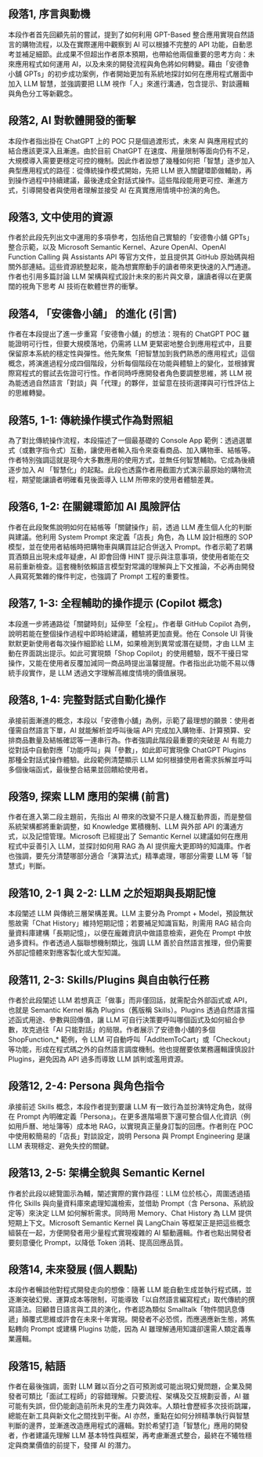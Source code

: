 ## 段落1, 序言與動機  
本段作者首先回顧先前的嘗試，提到了如何利用 GPT-Based 整合應用實現自然語言的購物流程，以及在實際運用中觀察到 AI 可以根據不完整的 API 功能，自動思考並補足細節。此成果不但超出作者原本預期，也帶給他兩個重要的思考方向：未來應用程式如何運用 AI，以及未來的開發流程與角色將如何轉變。藉由「安德魯小舖 GPTs」的初步成功案例，作者開始更加有系統地探討如何在應用程式層面中加入 LLM 智慧，並強調要把 LLM 視作「人」來進行溝通，包含提示、對談邏輯與角色分工等新觀念。  

## 段落2, AI 對軟體開發的衝擊  
本段作者指出掛在 ChatGPT 上的 POC 只是個過渡形式，未來 AI 與應用程式的結合應該更深入且漸進。由於目前 ChatGPT 在速度、用量限制等面向仍有不足，大規模導入需要更穩定可控的機制。因此作者設想了幾種如何把「智慧」逐步加入典型應用程式的路徑：從傳統操作模式開始，先把 LLM 嵌入關鍵環節做輔助，再到操作過程中持續建議，最後達成全對話式操作。這些階段能用更可控、漸進方式，引導開發者與使用者理解並接受 AI 在真實應用情境中扮演的角色。  

## 段落3, 文中使用的資源  
作者於此段先列出文中運用的多項參考，包括他自己實驗的「安德魯小舖 GPTs」整合示範，以及 Microsoft Semantic Kernel、Azure OpenAI、OpenAI Function Calling 與 Assistants API 等官方文件，並且提供其 GitHub 原始碼與相關外部連結。這些資源統整起來，能為想實際動手的讀者帶來更快速的入門通道。作者也引用多篇討論 LLM 架構與程式設計未來的影片與文章，讓讀者得以在更廣闊的視角下思考 AI 技術在軟體世界的衝擊。  

## 段落4, 「安德魯小舖」 的進化 (引言)  
作者在本段提出了進一步重寫「安德魯小舖」的想法：現有的 ChatGPT POC 雖能證明可行性，但要大規模落地，仍需將 LLM 更緊密地整合到應用程式中，且要保留原本系統的穩定性與彈性。他先聚焦「把智慧加到我們熟悉的應用程式」這個概念，將演進過程分成四個階段，分析每個階段在功能與體驗上的變化，並根據實際寫程式的嘗試去佐證可行性。作者同時呼應開發者角色要調整思維，將 LLM 視為能透過自然語言「對談」與「代理」的夥伴，並留意在技術選擇與可行性評估上的思維轉變。  

## 段落5, 1-1: 傳統操作模式作為對照組  
為了對比傳統操作流程，本段描述了一個最基礎的 Console App 範例：透過選單式（或數字指令式）互動，讓使用者輸入指令來查看商品、加入購物車、結帳等。作者特別強調這就是現今大多數應用的使用方式，並無任何智慧輔助。它成為後續逐步加入 AI 「智慧化」的起點。此段也透露作者用截圖方式演示最原始的購物流程，期望能讓讀者明確看見後面導入 LLM 所帶來的使用者體驗差異。  

## 段落6, 1-2: 在關鍵環節加 AI 風險評估  
作者在此段聚焦說明如何在結帳等「關鍵操作」前，透過 LLM 產生個人化的判斷與建議。他利用 System Prompt 來定義「店長」角色，為 LLM 設計相應的 SOP 模型，並在使用者結帳時把購物車與購買註記合併送入 Prompt。作者示範了若購買酒類且出現未成年疑慮，AI 即會回傳 HINT 提示與注意事項，使使用者能在交易前重新檢查。這套機制依賴語言模型對常識的理解與上下文推論，不必再由開發人員寫死繁雜的條件判定，也強調了 Prompt 工程的重要性。  

## 段落7, 1-3: 全程輔助的操作提示 (Copilot 概念)  
本段進一步將通路從「關鍵時刻」延伸至「全程」。作者舉 GitHub Copilot 為例，說明若能在整個操作過程中即時給建議，體驗將更加直覺。他在 Console UI 背後默默更新使用者每次操作細節給 LLM，如果檢測到異常或潛在疑問，才由 LLM 主動在界面跳出提示。如此可實現類「Shop Copilot」的使用體驗，既不干擾日常操作，又能在使用者反覆加減同一商品時提出溫馨提醒。作者指出此功能不易以傳統手段實作，是 LLM 透過文字理解高維度情境的價值展現。  

## 段落8, 1-4: 完整對話式自動化操作  
承接前面漸進的概念，本段以「安德魯小舖」為例，示範了最理想的願景：使用者僅需自然語言下單，AI 就能解析並呼叫後端 API 完成加入購物車、計算預算、安排商品數量及結帳確認等一連串行為。作者強調此階段最重要的突破是 AI 有能力從對話中自動對應「功能呼叫」與「參數」，如此即可實現像 ChatGPT Plugins 那種全對話式操作體驗。此段範例清楚顯示 LLM 如何根據使用者需求拆解並呼叫多個後端函式，最後整合結果並回饋給使用者。  

## 段落9, 探索 LLM 應用的架構 (前言)  
作者在進入第二段主題前，先指出 AI 帶來的改變不只是人機互動界面，而是整個系統架構都將重新調整，如 Knowledge 累積機制、LLM 與外部 API 的溝通方式，以及記憶管理。Microsoft 已經提出了 Semantic Kernel 以建議如何在應用程式中妥善引入 LLM，並探討如何用 RAG 為 AI 提供龐大更即時的知識庫。作者也強調，要先分清楚哪部分適合「演算法式」精準處理，哪部分需要 LLM 等「智慧式」判斷。  

## 段落10, 2-1 與 2-2: LLM 之於短期與長期記憶  
本段闡述 LLM 與傳統三層架構差異。LLM 主要分為 Prompt + Model，預設無狀態故需「Chat History」維持短期記憶；若要補足知識盲點，則需用 RAG 結合向量資料庫建構「長期記憶」，以便在龐雜資訊中做語意檢索，避免在 Prompt 中放過多資料。作者透過人腦聯想機制類比，強調 LLM 善於自然語言推理，但仍需要外部記憶體來對應客製化或大型知識。  

## 段落11, 2-3: Skills/Plugins 與自由執行任務  
作者於此段闡述 LLM 若想真正「做事」而非僅回話，就需配合外部函式或 API，也就是 Semantic Kernel 稱為 Plugins（舊版稱 Skills）。Plugins 透過自然語言描述函式用途、參數與回傳值，讓 LLM 可自行決策要呼叫哪個函式及如何組合參數，攻克過往「AI 只能對話」的局限。作者展示了安德魯小舖的多個 ShopFunction_* 範例，令 LLM 可自動呼叫「AddItemToCart」或「Checkout」等功能，形成在程式碼之外的自然語言調度機制。他也提醒要依業務邏輯謹慎設計 Plugins，避免因為 API 過多而導致 LLM 誤判或濫用資源。  

## 段落12, 2-4: Persona 與角色指令  
承接前述 Skills 概念，本段作者提到要讓 LLM 有一致行為並扮演特定角色，就得在 Prompt 內明確定義「Persona」。在更多進階場景下還可整合個人化資訊（例如用戶曆、地址簿等）成本地 RAG，以實現真正量身訂製的回應。作者則在 POC 中使用較簡易的「店長」對談設定，說明 Persona 與 Prompt Engineering 是讓 LLM 表現穩定、避免失控的關鍵。  

## 段落13, 2-5: 架構全貌與 Semantic Kernel  
作者於此段以總覽圖示為輔，闡述實際的實作路徑：LLM 位於核心，周圍透過插件化 Skills 與向量資料庫來處理知識檢索，並借助 Prompt（含 Persona、系統設定等）來決定 LLM 如何解析需求。同時用 Memory、Chat History 為 LLM 提供短期上下文。Microsoft Semantic Kernel 與 LangChain 等框架正是把這些概念組裝在一起，方便開發者用少量程式實現複雜的 AI 驅動邏輯。作者也點出開發者要刻意優化 Prompt，以降低 Token 消耗、提高回應品質。  

## 段落14, 未來發展 (個人觀點)  
本段作者暢談他對程式開發走向的想像：隨著 LLM 能自動生成並執行程式碼，並逐漸突破幻覺、運算成本等限制，可能導致「以自然語言編寫程式」取代傳統的撰寫語法。回顧昔日語言與工具的演化，作者認為類似 Smalltalk「物件間訊息傳遞」顛覆式思維或許會在未來十年實現。開發者不必恐慌，而應適應新生態，將焦點轉向 Prompt 或建構 Plugins 功能，因為 AI 雖理解通用知識卻還需人類定義專業邏輯。  

## 段落15, 結語  
作者在最後強調，面對 LLM 難以百分之百可預測或可能出現幻覺問題，企業及開發者可類比「面試工程師」的容錯理解。只要流程、架構及交互規劃妥善，AI 雖可能有失誤，但仍能創造前所未見的生產力與效率。人類社會歷經多次技術跳躍，總能在新工具與新文化之間找到平衡。AI 亦然，重點在如何分辨精準執行與智慧判斷的邊界，並漸進改造應用程式的邏輯。對於希望打造「智慧化」應用的開發者，作者建議先理解 LLM 基本特性與框架，再考慮漸進式整合，最終在不犧牲穩定與商業價值的前提下，發揮 AI 的潛力。